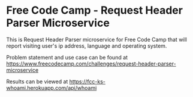 # Free Code Camp - Request Header Parser Microservice
This is Request Header Parser microservice for Free Code Camp that will report visiting user's ip address, language and operating system.

Problem statement and use case can be found at https://www.freecodecamp.com/challenges/request-header-parser-microservice

Results can be viewed at https://fcc-ks-whoami.herokuapp.com/api/whoami
